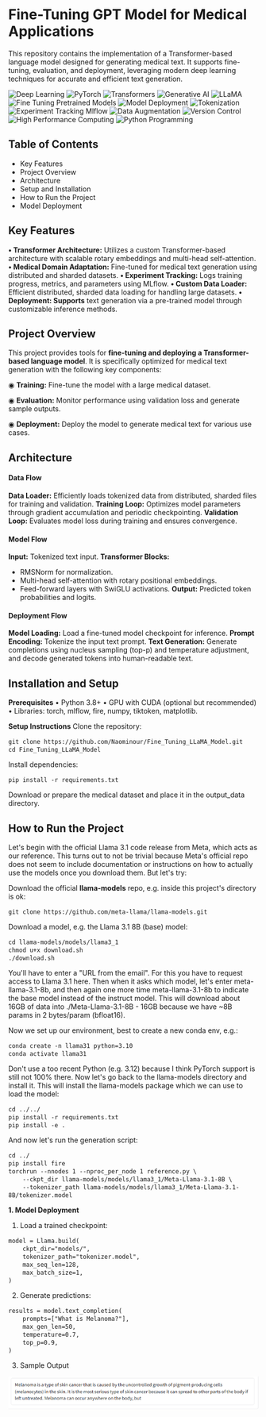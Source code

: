 # Fine-Tuning GPT Model for Medical Applications

This repository contains the implementation of a Transformer-based language model designed for generating medical text. It supports fine-tuning, evaluation, and deployment, leveraging modern deep learning techniques for accurate and efficient text generation.

![Deep Learning](https://img.shields.io/badge/Skill-Deep%20Learning-yellow)
![PyTorch](https://img.shields.io/badge/Skill-PyTorch-blueviolet)
![Transformers](https://img.shields.io/badge/Skill-Deep%20Learning-orange)
![Generative AI](https://img.shields.io/badge/Skill-Generative%20AI-yellow)
![LLaMA](https://img.shields.io/badge/Skill-GPT-blue)
![Fine Tuning Pretrained Models](https://img.shields.io/badge/Skill-Fine%20Tuning%20Pretrained%20Models-red)
![Model Deployment](https://img.shields.io/badge/Skill-Model%20Deployment-purpule)
![Tokenization](https://img.shields.io/badge/Skill-Tokenization-blue)
![Experiment Tracking Mlflow](https://img.shields.io/badge/Skill-Experiment%20Tracking%20Mlflow-yellow)
![Data Augmentation](https://img.shields.io/badge/Skill-Data%20Augmentation-red)
![Version Control](https://img.shields.io/badge/Skill-Version%20Control-white)
![High Performance Computing](https://img.shields.io/badge/Skill-High%20Performance%20Computing-pink)
![Python Programming](https://img.shields.io/badge/Skill-Python%20Programming-blue)

## Table of Contents
- Key Features
- Project Overview
- Architecture 
- Setup and Installation
- How to Run the Project
- Model Deployment

## Key Features
**• Transformer Architecture:** Utilizes a custom Transformer-based architecture with scalable rotary embeddings and multi-head self-attention.
**• Medical Domain Adaptation:** Fine-tuned for medical text generation using distributed and sharded datasets.
**• Experiment Tracking:** Logs training progress, metrics, and parameters using MLflow.
**• Custom Data Loader:** Efficient distributed, sharded data loading for handling large datasets.
**• Deployment: Supports** text generation via a pre-trained model through customizable inference methods.

## Project Overview
This project provides tools for **fine-tuning and deploying a Transformer-based language model**. It is specifically optimized for medical text generation with the following key components:

◉ **Training:** Fine-tune the model with a large medical dataset.

◉ **Evaluation:** Monitor performance using validation loss and generate sample outputs.

◉ **Deployment:** Deploy the model to generate medical text for various use cases.

## Architecture
#### Data Flow
**Data Loader:** Efficiently loads tokenized data from distributed, sharded files for training and validation.
**Training Loop:** Optimizes model parameters through gradient accumulation and periodic checkpointing.
**Validation Loop:** Evaluates model loss during training and ensures convergence.

#### Model Flow
**Input:** Tokenized text input.
**Transformer Blocks:** 
  - RMSNorm for normalization.
  - Multi-head self-attention with rotary positional embeddings.
  - Feed-forward layers with SwiGLU activations.
**Output:** Predicted token probabilities and logits.

#### Deployment Flow
**Model Loading:** Load a fine-tuned model checkpoint for inference.
**Prompt Encoding:** Tokenize the input text prompt.
**Text Generation:** Generate completions using nucleus sampling (top-p) and temperature adjustment, and decode generated tokens into human-readable text.

## Installation and Setup
**Prerequisites**
• Python 3.8+
• GPU with CUDA (optional but recommended)
• Libraries: torch, mlflow, fire, numpy, tiktoken, matplotlib.

**Setup Instructions**
Clone the repository:
```
git clone https://github.com/Naominour/Fine_Tuning_LLaMA_Model.git
cd Fine_Tuning_LLaMA_Model
```
Install dependencies:
```
pip install -r requirements.txt
```

Download or prepare the medical dataset and place it in the output_data directory.

## How to Run the Project
Let's begin with the official Llama 3.1 code release from Meta, which acts as our reference. This turns out to not be trivial because Meta's official repo does not seem to include documentation or instructions on how to actually use the models once you download them. But let's try:

Download the official **llama-models** repo, e.g. inside this project's directory is ok:
```
git clone https://github.com/meta-llama/llama-models.git
```
Download a model, e.g. the Llama 3.1 8B (base) model:
```
cd llama-models/models/llama3_1
chmod u+x download.sh
./download.sh
```
You'll have to enter a "URL from the email". For this you have to request access to Llama 3.1 here. Then when it asks which model, let's enter meta-llama-3.1-8b, and then again one more time meta-llama-3.1-8b to indicate the base model instead of the instruct model. This will download about 16GB of data into ./Meta-Llama-3.1-8B - 16GB because we have ~8B params in 2 bytes/param (bfloat16).

Now we set up our environment, best to create a new conda env, e.g.:
```
conda create -n llama31 python=3.10
conda activate llama31
```
Don't use a too recent Python (e.g. 3.12) because I think PyTorch support is still not 100% there. Now let's go back to the llama-models directory and install it. This will install the llama-models package which we can use to load the model:
```
cd ../../
pip install -r requirements.txt
pip install -e .
```
And now let's run the generation script:
```
cd ../
pip install fire
torchrun --nnodes 1 --nproc_per_node 1 reference.py \
    --ckpt_dir llama-models/models/llama3_1/Meta-Llama-3.1-8B \
    --tokenizer_path llama-models/models/llama3_1/Meta-Llama-3.1-8B/tokenizer.model
```

**1. Model Deployment**
1. Load a trained checkpoint:

```
model = Llama.build(
    ckpt_dir="models/",
    tokenizer_path="tokenizer.model",
    max_seq_len=128,
    max_batch_size=1,
)
```

2. Generate predictions:
   
```
results = model.text_completion(
    prompts=["What is Melanoma?"],
    max_gen_len=50,
    temperature=0.7,
    top_p=0.9,
)
```
3. Sample Output
<img src="src\result.png" style="width:1000px;">

